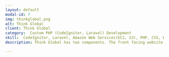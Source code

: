 ```yaml
---
layout: default
modal-id: 7
img: thinkglobal.png
alt: Think Global
client: Think Global
category:  Custom PHP (CodeIgniter, Laravel) Development
skill:  CodeIgnitor, Laravel, Amazon Web Services(EC2, S3), PHP, CSS, HTML, JavaScript, Git, sphinxsearch, OAuthentication OAuth2, MongoDB,Search Engine Optimization
description: Think Global has two components. The front facing website is built with CodeIgniter. It also has an access limited reporting feature in the back end, which is built with Laravel. I worked as a freelancer there for one year. I had worked on tasks as following.<ul><li>Updated website contents as requested, always deliver on time, no matter the task was big or small</li> <li>Developed features under CodeIgniter or Laravel framework to expand site functionalities, such as building API integrations using OAuth and REST, data reporting through sphinx search and indexing</li><li>Deployed source codes through Git. Managed Git repositories and permissions</li><li>Maintained in-house web server, such as install packages, configure servers, set up users and user groups, set up cron jobs, run through system logs, access logs or error logs to troubleshoot, set up IP Tables, whitelists, or firewall rules.</li><li>Maintained in-house mail server by configuring Postfix/Dovecot/Spam Assassin/Amavis</li><li>Managed and monitored cloud infrastructure on Amazon AWS for EC2, S3, and RDS</li><li>Measured site's search traffic and performance. Search Engine Optimization through Google Analytics, Google Tag Manager, Google Search Console </li></ul><br><button name="button2" onclick="window.open('https://www.think.global')"> View Site</button>

---
```

